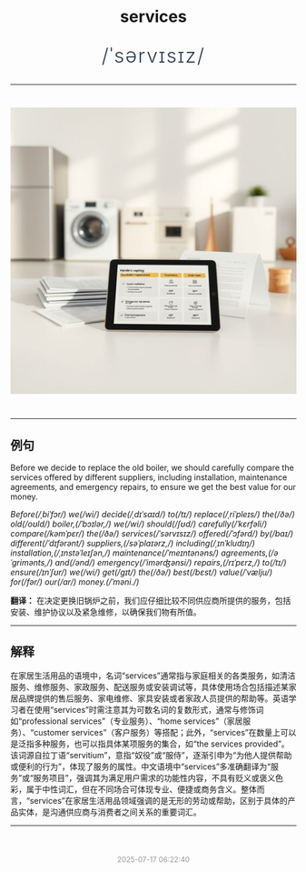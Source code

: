 <div align="center">

# services

<div style="margin: 30px 0;">
<h1 style="font-size: 2.5em; font-weight: 300; letter-spacing: 2px; margin: 0; color: #2c3e50;">
/ˈsərvɪsɪz/
</h1>
</div>

</div>

---

<div align="center" style="margin: 40px 0;">

![services](images/services.png)

</div>

---

## 例句

Before we decide to replace the old boiler, we should carefully compare the services offered by different suppliers, including installation, maintenance agreements, and emergency repairs, to ensure we get the best value for our money.

*Before(/ˌbiˈfɔr/) we(/wi/) decide(/ˌdɪˈsaɪd/) to(/tɪ/) replace(/ˌriˈpleɪs/) the(/ðə/) old(/oʊld/) boiler,(/ˈbɔɪlər,/) we(/wi/) should(/ʃʊd/) carefully(/ˈkɛrfəli/) compare(/kəmˈpɛr/) the(/ðə/) services(/ˈsərvɪsɪz/) offered(/ˈɔfərd/) by(/baɪ/) different(/ˈdɪfərənt/) suppliers,(/səˈplaɪərz,/) including(/ˌɪnˈkludɪŋ/) installation,(/ˌɪnstəˈleɪʃən,/) maintenance(/ˈmeɪntənəns/) agreements,(/əˈgrimənts,/) and(/ənd/) emergency(/ˈimərʤənsi/) repairs,(/rɪˈpɛrz,/) to(/tɪ/) ensure(/ɪnˈʃʊr/) we(/wi/) get(/gɪt/) the(/ðə/) best(/bɛst/) value(/ˈvælju/) for(/fər/) our(/ɑr/) money.(/ˈməni./)*

**翻译：** 在决定更换旧锅炉之前，我们应仔细比较不同供应商所提供的服务，包括安装、维护协议以及紧急维修，以确保我们物有所值。

---

## 解释

在家居生活用品的语境中，名词“services”通常指与家庭相关的各类服务，如清洁服务、维修服务、家政服务、配送服务或安装调试等，具体使用场合包括描述某家居品牌提供的售后服务、家电维修、家具安装或者家政人员提供的帮助等。英语学习者在使用“services”时需注意其为可数名词的复数形式，通常与修饰词如“professional services”（专业服务）、“home services”（家居服务）、“customer services”（客户服务）等搭配；此外，“services”在数量上可以是泛指多种服务，也可以指具体某项服务的集合，如“the services provided”。该词源自拉丁语“servitium”，意指“奴役”或“服侍”，逐渐引申为“为他人提供帮助或便利的行为”，体现了服务的属性。中文语境中“services”多准确翻译为“服务”或“服务项目”，强调其为满足用户需求的功能性内容，不具有贬义或褒义色彩，属于中性词汇，但在不同场合可体现专业、便捷或商务含义。整体而言，“services”在家居生活用品领域强调的是无形的劳动或帮助，区别于具体的产品实体，是沟通供应商与消费者之间关系的重要词汇。


---

<div align="center" style="margin-top: 50px;">
<small style="color: #999; font-size: 0.9em;">2025-07-17 06:22:40</small>
</div>
